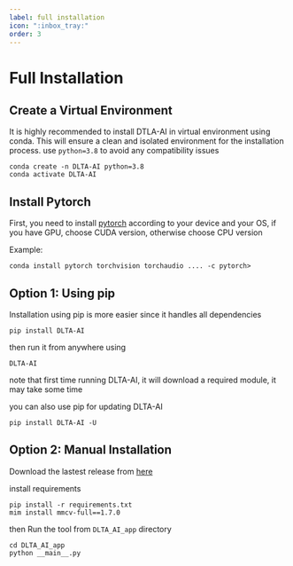```yaml
---
label: full installation
icon: ":inbox_tray:"
order: 3
---
```


# Full Installation
## Create a Virtual Environment
It is highly recommended to install DTLA-AI in virtual environment using conda. This will ensure a clean and isolated environment for the installation process. use `python=3.8` to avoid any compatibility issues
```
conda create -n DLTA-AI python=3.8
conda activate DLTA-AI
```


## Install Pytorch

First, you need to install [pytorch](https://pytorch.org/get-started/locally/) according to your device and your OS, if you have GPU, choose CUDA version, otherwise choose CPU version

Example:
```
conda install pytorch torchvision torchaudio .... -c pytorch>
```

## Option 1: Using pip
Installation using pip is more easier since it handles all dependencies
```
pip install DLTA-AI
```
then run it from anywhere using
```
DLTA-AI
```
note that first time running DLTA-AI, it will download a required module, it may take some time

you can also use pip for updating DLTA-AI
```
pip install DLTA-AI -U
```



## Option 2: Manual Installation
Download the lastest release from [here](https://github.com/0ssamaak0/DLTA-AI/releases)

install requirements

```
pip install -r requirements.txt
mim install mmcv-full==1.7.0
```
then 
Run the tool from `DLTA_AI_app` directory
```
cd DLTA_AI_app
python __main__.py
```






